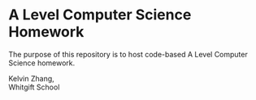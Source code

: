 # A Level Computer Science Homework

The purpose of this repository is to host code-based A Level Computer Science homework.

Kelvin Zhang,  
Whitgift School
